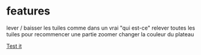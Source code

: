 # features #

lever / baisser les tuiles comme dans un vrai "qui est-ce"
relever toutes les tuiles pour recommencer une partie
zoomer
changer la couleur du plateau

[Test it](https://aureliencombes.github.io/Guess_Who_3D/)